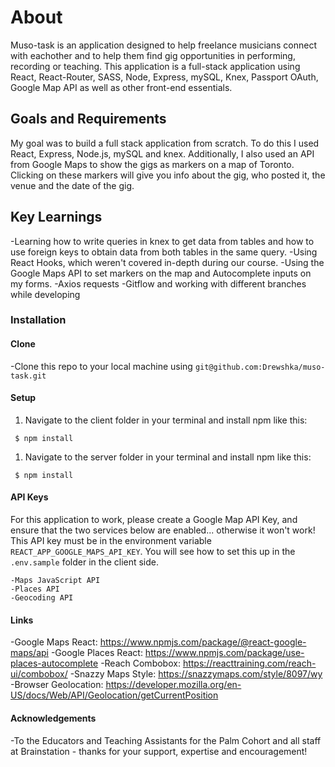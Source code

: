 <!-- # Getting Started with Create React App

This project was bootstrapped with [Create React App](https://github.com/facebook/create-react-app).

## Available Scripts

In the project directory, you can run:

### `yarn start`

Runs the app in the development mode.\
Open [http://localhost:3000](http://localhost:3000) to view it in the browser.

The page will reload if you make edits.\
You will also see any lint errors in the console.

### `yarn test`

Launches the test runner in the interactive watch mode.\
See the section about [running tests](https://facebook.github.io/create-react-app/docs/running-tests) for more information.

### `yarn build`

Builds the app for production to the `build` folder.\
It correctly bundles React in production mode and optimizes the build for the best performance.

The build is minified and the filenames include the hashes.\
Your app is ready to be deployed!

See the section about [deployment](https://facebook.github.io/create-react-app/docs/deployment) for more information.

### `yarn eject`

**Note: this is a one-way operation. Once you `eject`, you can’t go back!**

If you aren’t satisfied with the build tool and configuration choices, you can `eject` at any time. This command will remove the single build dependency from your project.

Instead, it will copy all the configuration files and the transitive dependencies (webpack, Babel, ESLint, etc) right into your project so you have full control over them. All of the commands except `eject` will still work, but they will point to the copied scripts so you can tweak them. At this point you’re on your own.

You don’t have to ever use `eject`. The curated feature set is suitable for small and middle deployments, and you shouldn’t feel obligated to use this feature. However we understand that this tool wouldn’t be useful if you couldn’t customize it when you are ready for it.

## Learn More

You can learn more in the [Create React App documentation](https://facebook.github.io/create-react-app/docs/getting-started).

To learn React, check out the [React documentation](https://reactjs.org/).

### Code Splitting

This section has moved here: [https://facebook.github.io/create-react-app/docs/code-splitting](https://facebook.github.io/create-react-app/docs/code-splitting)

### Analyzing the Bundle Size

This section has moved here: [https://facebook.github.io/create-react-app/docs/analyzing-the-bundle-size](https://facebook.github.io/create-react-app/docs/analyzing-the-bundle-size)

### Making a Progressive Web App

This section has moved here: [https://facebook.github.io/create-react-app/docs/making-a-progressive-web-app](https://facebook.github.io/create-react-app/docs/making-a-progressive-web-app)

### Advanced Configuration

This section has moved here: [https://facebook.github.io/create-react-app/docs/advanced-configuration](https://facebook.github.io/create-react-app/docs/advanced-configuration)

### Deployment

This section has moved here: [https://facebook.github.io/create-react-app/docs/deployment](https://facebook.github.io/create-react-app/docs/deployment)

### `yarn build` fails to minify

This section has moved here: [https://facebook.github.io/create-react-app/docs/troubleshooting#npm-run-build-fails-to-minify](https://facebook.github.io/create-react-app/docs/troubleshooting#npm-run-build-fails-to-minify) -->

# About

Muso-task is an application designed to help freelance musicians connect with eachother and to help them find gig opportunities in performing, recording or teaching.
This application is a full-stack application using React, React-Router, SASS, Node, Express, mySQL, Knex, Passport OAuth, Google Map API as well as other front-end essentials.

## Goals and Requirements

My goal was to build a full stack application from scratch. To do this I used React, Express, Node.js, mySQL and knex. Additionally, I also used an API from Google Maps to show the gigs as markers on a map of Toronto. Clicking on these markers will give you info about the gig, who posted it, the venue and the date of the gig.

## Key Learnings

-Learning how to write queries in knex to get data from tables and how to use foreign keys to obtain data from both tables in the same query.
-Using React Hooks, which weren't covered in-depth during our course.
-Using the Google Maps API to set markers on the map and Autocomplete inputs on my forms.
-Axios requests
-Gitflow and working with different branches while developing

### Installation

#### Clone

-Clone this repo to your local machine using `git@github.com:Drewshka/muso-task.git`

#### Setup

1. Navigate to the client folder in your terminal and install npm like this:

```
 $ npm install
```

1. Navigate to the server folder in your terminal and install npm like this:

```
 $ npm install
```

#### API Keys

For this application to work, please create a Google Map API Key, and ensure that the two services below are enabled... otherwise it won't work! This API key must be in the environment variable `REACT_APP_GOOGLE_MAPS_API_KEY`. You will see how to set this up in the `.env.sample` folder in the client side.

    -Maps JavaScript API
    -Places API
    -Geocoding API

#### Links

-Google Maps React: https://www.npmjs.com/package/@react-google-maps/api
-Google Places React: https://www.npmjs.com/package/use-places-autocomplete
-Reach Combobox: https://reacttraining.com/reach-ui/combobox/
-Snazzy Maps Style: https://snazzymaps.com/style/8097/wy
-Browser Geolocation: https://developer.mozilla.org/en-US/docs/Web/API/Geolocation/getCurrentPosition

#### Acknowledgements

-To the Educators and Teaching Assistants for the Palm Cohort and all staff at Brainstation - thanks for your support, expertise and encouragement!
